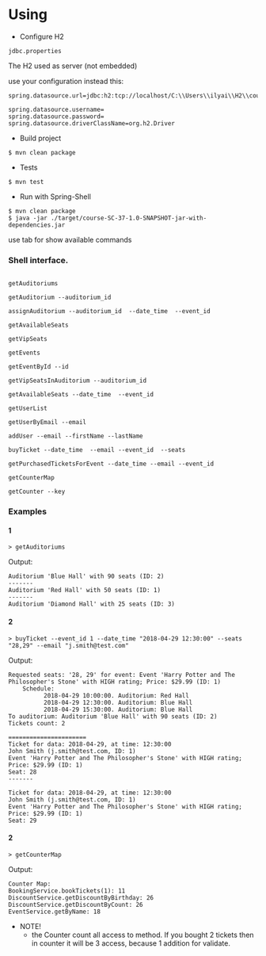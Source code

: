 # Using

* Configure H2
```
jdbc.properties
```
The H2 used as server (not embedded)

use your configuration instead this: 
```
spring.datasource.url=jdbc:h2:tcp://localhost/C:\\Users\\ilyai\\H2\\courseSC37\\spring.datasource;

spring.datasource.username=
spring.datasource.password=
spring.datasource.driverClassName=org.h2.Driver
```

* Build project
```
$ mvn clean package
```

* Tests
```
$ mvn test
```

* Run with Spring-Shell
```
$ mvn clean package
$ java -jar ./target/course-SC-37-1.0-SNAPSHOT-jar-with-dependencies.jar
```
use tab for show available commands

### Shell interface. 

```$xslt

getAuditoriums

getAuditorium --auditorium_id

assignAuditorium --auditorium_id  --date_time  --event_id

getAvailableSeats

getVipSeats

getEvents

getEventById --id

getVipSeatsInAuditorium --auditorium_id

getAvailableSeats --date_time  --event_id

getUserList

getUserByEmail --email

addUser --email --firstName --lastName

buyTicket --date_time  --email --event_id  --seats

getPurchasedTicketsForEvent --date_time --email --event_id

getCounterMap

getCounter --key

```

### Examples
#### 1
```
> getAuditoriums
```
Output:
```
Auditorium 'Blue Hall' with 90 seats (ID: 2)
-------
Auditorium 'Red Hall' with 50 seats (ID: 1)
-------
Auditorium 'Diamond Hall' with 25 seats (ID: 3)

```
#### 2
```$xslt
> buyTicket --event_id 1 --date_time "2018-04-29 12:30:00" --seats "28,29" --email "j.smith@test.com"
```
Output:
```$xslt
Requested seats: '28, 29' for event: Event 'Harry Potter and The Philosopher's Stone' with HIGH rating; Price: $29.99 (ID: 1)
    Schedule:
          2018-04-29 10:00:00. Auditorium: Red Hall
          2018-04-29 12:30:00. Auditorium: Blue Hall
          2018-04-29 15:30:00. Auditorium: Blue Hall
To auditorium: Auditorium 'Blue Hall' with 90 seats (ID: 2)
Tickets count: 2

======================
Ticket for data: 2018-04-29, at time: 12:30:00
John Smith (j.smith@test.com, ID: 1)
Event 'Harry Potter and The Philosopher's Stone' with HIGH rating; Price: $29.99 (ID: 1)
Seat: 28
-------

Ticket for data: 2018-04-29, at time: 12:30:00
John Smith (j.smith@test.com, ID: 1)
Event 'Harry Potter and The Philosopher's Stone' with HIGH rating; Price: $29.99 (ID: 1)
Seat: 29
```

#### 2

```
> getCounterMap
```

Output:
```
Counter Map:
BookingService.bookTickets(1): 11
DiscountService.getDiscountByBirthday: 26
DiscountService.getDiscountByCount: 26
EventService.getByName: 18
```

* NOTE!
  * the Counter count all access to method. If you bought 2 tickets then in counter it will be 3 access, because 1 addition for validate. 